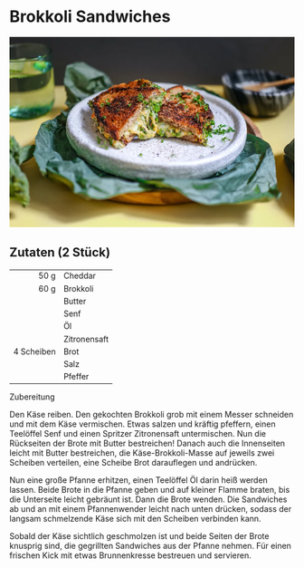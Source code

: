 # Brokkoli Sandwiches

![Bild](./img/brokkoli_sandwich.png)

## Zutaten (2 Stück)

|            |              |
| ---------: | ------------ |
| 50 g       | Cheddar      |
| 60 g       | Brokkoli     |
|            | Butter       |
|            | Senf         |
|            | Öl           |
|            | Zitronensaft |
| 4 Scheiben | Brot         |
|            | Salz         |
|            | Pfeffer      |

Zubereitung

Den Käse reiben. Den gekochten Brokkoli grob mit einem Messer schneiden und mit dem Käse vermischen. Etwas salzen und kräftig pfeffern, einen Teelöffel Senf und einen Spritzer Zitronensaft untermischen. Nun die Rückseiten der Brote mit Butter bestreichen! Danach auch die Innenseiten leicht mit Butter bestreichen, die Käse-Brokkoli-Masse auf jeweils zwei Scheiben verteilen, eine Scheibe Brot darauflegen und andrücken. 

Nun eine große Pfanne erhitzen, einen Teelöffel Öl darin heiß werden lassen. Beide Brote in die Pfanne geben und auf kleiner Flamme braten, bis die Unterseite leicht gebräunt ist.  Dann die Brote wenden. Die Sandwiches ab und an mit einem Pfannenwender leicht nach unten drücken, sodass der langsam schmelzende Käse sich mit den Scheiben verbinden kann. 

Sobald der Käse sichtlich geschmolzen ist und beide Seiten der Brote knusprig sind, die gegrillten Sandwiches aus der Pfanne nehmen. Für einen frischen Kick mit etwas Brunnenkresse bestreuen und servieren.  